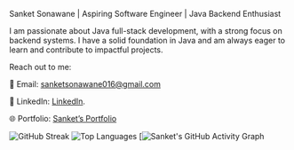 

Sanket Sonawane | Aspiring Software Engineer | Java Backend Enthusiast

I am passionate about Java full-stack development, with a strong focus on backend systems. I have a solid foundation in Java and am always eager to learn and contribute to impactful projects.

Reach out to me:

📧 Email: sanketsonawane016@gmail.com

💼 LinkedIn: [LinkedIn](https://www.linkedin.com/in/sanket-sonawane-74a873253?utm_source=share&utm_campaign=share_via&utm_content=profile&utm_medium=android_app).

🌐 Portfolio: [Sanket’s Portfolio](https://showcase.talenlio.com/w/Resume-52744)

![GitHub Streak](https://streak-stats.demolab.com/?user=Sanket2321&theme=dark)
![Top Languages](https://github-readme-stats.vercel.app/api/top-langs/?username=Sanket2321)
[![Sanket's GitHub Activity Graph](https://github-readme-activity-graph.vercel.app/graph?username=Sanket2321](https://github.com/Sanket2321/github-readme-activity-graph)
)














